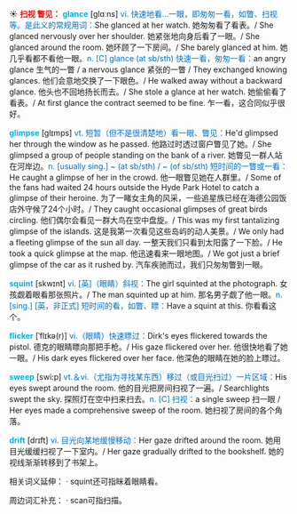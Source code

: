 ☀ <font color="red">**扫视 瞥见：**</font>
<font color="sky blue">**glance**</font> [ɡlɑːns] 
<font color="#0070c0">vi. 快速地看…一眼，即匆匆一看，如瞥、扫视等。是此义的常规用词：</font>She glanced at her watch. 她匆匆看了看表。/ She glanced nervously over her shoulder. 她紧张地向身后看了一眼。/ She glanced around the room. 她环顾了一下房间。/ She barely glanced at him. 她几乎看都不看他一眼。<font color="#0070c0">n. [C] glance (at sb/sth) 快速一看，匆匆一看：</font>an angry glance 生气的一瞥 / a nervous glance 紧张的一瞥 / They exchanged knowing glances. 他们会意地交换了一下眼色。/ He walked away without a backward glance. 他头也不回地扬长而去。/ She stole a glance at her watch. 她偷偷看了看表。/ At first glance the contract seemed to be fine. 乍一看，这合同似乎很好。
           
<font color="sky blue">**glimpse**</font> [glɪmps]
<font color="#0070c0">vt. 短暂（但不是很清楚地）看一眼、瞥见：</font>He'd glimpsed her through the window as he passed. 他路过时透过窗户瞥见了她。/ She glimpsed a group of people standing on the bank of a river. 她瞥见一群人站在河岸边。<font color="#0070c0">n. [usually sing.] ~ (at sb/sth) / ~ (of sb/sth) 短时间的一瞥或一看：</font>He caught a glimpse of her in the crowd. 他一眼瞥见她在人群里。/ Some of the fans had waited 24 hours outside the Hyde Park Hotel to catch a glimpse of their heroine. 为了一睹女主角的风采，一些追星族已经在海德公园饭店外守候了24个小时。/ They caught occasional glimpses of great birds circling. 他们偶尔会看见一群大鸟在空中盘旋。/ This was my first tantalizing glimpse of the islands. 这是我第一次看见这些岛屿的动人美景。/ We only had a fleeting glimpse of the sun all day. 一整天我们只看到太阳露了一下脸。/ He took a quick glimpse at the map. 他迅速看来一眼地图。/ We got just a brief glimpse of the car as it rushed by. 汽车疾驰而过，我们只匆匆瞥到一眼。

<font color="sky blue">**squint**</font> [skwɪnt]
<font color="#0070c0">vi. [英]（眼睛）斜视：</font>The girl squinted at the photograph. 女孩觑着眼看那张照片。/ The man squinted up at him. 那名男子觑了他一眼。<font color="#0070c0">n. [sing.] [英，非正式] 短时间的看，如瞥、瞟：</font>Have a squint at this. 你看看这个。           

<font color="sky blue">**flicker**</font> [ˈflɪkə(r)]
<font color="#0070c0">vi.（眼睛）快速瞟过：</font>Dirk's eyes flickered towards the pistol. 德克的眼睛瞟向那把手枪。/ His gaze flickered over her. 他很快地看了她一眼。/ His dark eyes flickered over her face. 他深色的眼睛在她的脸上瞟过。

<font color="sky blue">**sweep**</font> [swi:p] 
<font color="#0070c0">vt.＆vi.（尤指为寻找某东西）移过（或目光扫过）一片区域：</font>His eyes swept around the room. 他的目光把房间扫视了一遍。/ Searchlights swept the sky. 探照灯在空中扫来扫去。<font color="#0070c0">n. [C] 扫视：</font>a single sweep 扫一眼 / Her eyes made a comprehensive sweep of the room. 她扫视了房间的各个角落。
           
<font color="sky blue">**drift**</font> [drɪft]
<font color="#0070c0">vi. 目光向某地缓慢移动：</font>Her gaze drifted around the room. 她用目光缓缓扫视了一下室内。/ Her gaze gradually drifted to the bookshelf. 她的视线渐渐转移到了书架上。
           
相关词义延伸：
· squint还可指眯着眼睛看。
 
周边词汇补充：
· scan可指扫描。


